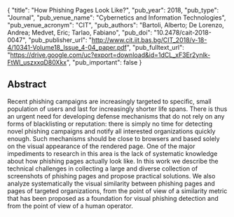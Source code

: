 {
  "title": "How Phishing Pages Look Like?",
  "pub_year": 2018,
  "pub_type": "Journal",
  "pub_venue_name": "Cybernetics and Information Technologies",
  "pub_venue_acronym": "CIT",
  "pub_authors": "Bartoli, Alberto; De Lorenzo, Andrea; Medvet, Eric; Tarlao, Fabiano",
  "pub_doi": "10.2478/cait-2018-0047",
  "pub_publisher_url": "http://www.cit.iit.bas.bg/CIT_2018/v-18-4/10341-Volume18_Issue_4-04_paper.pdf",
  "pub_fulltext_url": "https://drive.google.com/uc?export=download&id=1dCL_xF3Er2ynlk-FtWl_uszxxqD80Xkx",
  "pub_important": false
}

## Abstract
Recent phishing campaigns are increasingly targeted to specific, small population of users and last for increasingly shorter life spans. There is thus an urgent need for developing defense mechanisms that do not rely on any forms of blacklisting or reputation: there is simply no time for detecting novel phishing campaigns and notify all interested organizations quickly enough. Such mechanisms should be close to browsers and based solely on the visual appearance of the rendered page. One of the major impediments to research in this area is the lack of systematic knowledge about how phishing pages actually look like. In this work we describe the technical challenges in collecting a large and diverse collection of screenshots of phishing pages and propose practical solutions. We also analyze systematically the visual similarity between phishing pages and pages of targeted organizations, from the point of view of a similarity metric that has been proposed as a foundation for visual phishing detection and from the point of view of a human operator.
